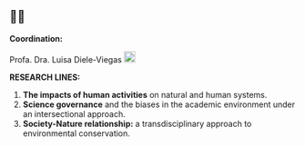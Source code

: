## 🌈🦎

**Coordination:**

Profa. Dra. Luisa Diele-Viegas [<img src="https://img.icons8.com/ios-filled/50/000000/linkedin.png" width="20" height="20">](https://www.linkedin.com/in/dieleviegaslm)

**RESEARCH LINES:**

1. **The impacts of human activities** on natural and human systems.
2. **Science governance** and the biases in the academic environment under an intersectional approach.
3. **Society-Nature relationship:** a transdisciplinary approach to environmental conservation.
